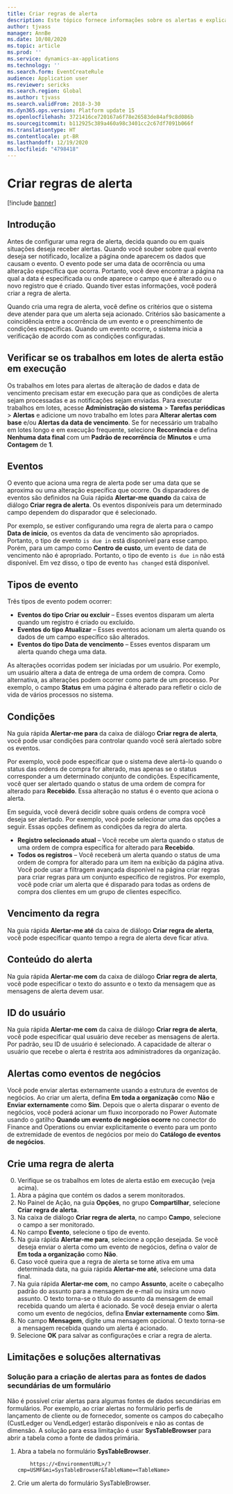 ```yaml
---
title: Criar regras de alerta
description: Este tópico fornece informações sobre os alertas e explica como criar uma regra de alerta para que você seja notificado sobre eventos, como uma data do evento ou uma alteração específica que ocorra.
author: tjvass
manager: AnnBe
ms.date: 10/08/2020
ms.topic: article
ms.prod: ''
ms.service: dynamics-ax-applications
ms.technology: ''
ms.search.form: EventCreateRule
audience: Application user
ms.reviewer: sericks
ms.search.region: Global
ms.author: tjvass
ms.search.validFrom: 2018-3-30
ms.dyn365.ops.version: Platform update 15
ms.openlocfilehash: 3721416ce720167a6f78e26583de84af9c8d086b
ms.sourcegitcommit: b112925c389a460a98c3401cc2c67df7091b066f
ms.translationtype: HT
ms.contentlocale: pt-BR
ms.lasthandoff: 12/19/2020
ms.locfileid: "4798418"
---
```

# <a name="create-alert-rules"></a>Criar regras de alerta

[!include [banner](../includes/banner.md)]

## <a name="getting-started"></a>Introdução

Antes de configurar uma regra de alerta, decida quando ou em quais situações deseja receber alertas. Quando você souber sobre qual evento deseja ser notificado, localize a página onde aparecem os dados que causam o evento. O evento pode ser uma data de ocorrência ou uma alteração específica que ocorra. Portanto, você deve encontrar a página na qual a data é especificada ou onde aparece o campo que é alterado ou o novo registro que é criado. Quando tiver estas informações, você poderá criar a regra de alerta.

Quando cria uma regra de alerta, você define os critérios que o sistema deve atender para que um alerta seja acionado. Critérios são basicamente a coincidência entre a ocorrência de um evento e o preenchimento de condições específicas. Quando um evento ocorre, o sistema inicia a verificação de acordo com as condições configuradas.

## <a name="ensure-the-alert-batch-jobs-are-running"></a>Verificar se os trabalhos em lotes de alerta estão em execução

Os trabalhos em lotes para alertas de alteração de dados e data de vencimento precisam estar em execução para que as condições de alerta sejam processadas e as notificações sejam enviadas. Para executar trabalhos em lotes, acesse **Administração do sistema** > **Tarefas periódicas** > **Alertas** e adicione um novo trabalho em lotes para **Alterar alertas com base** e/ou **Alertas da data de vencimento**. Se for necessário um trabalho em lotes longo e em execução frequente, selecione **Recorrência** e defina **Nenhuma data final** com um **Padrão de recorrência** de **Minutos** e uma **Contagem** de **1**.

## <a name="events"></a>Eventos

O evento que aciona uma regra de alerta pode ser uma data que se aproxima ou uma alteração específica que ocorre. Os disparadores de eventos são definidos na Guia rápida **Alertar-me quando** da caixa de diálogo **Criar regra de alerta**. Os eventos disponíveis para um determinado campo dependem do disparador que é selecionado.

Por exemplo, se estiver configurando uma regra de alerta para o campo **Data de início**, os eventos da data de vencimento são apropriados. Portanto, o tipo de evento `is due in` está disponível para esse campo. Porém, para um campo como **Centro de custo**, um evento de data de vencimento não é apropriado. Portanto, o tipo de evento `is due in` não está disponível. Em vez disso, o tipo de evento `has changed` está disponível.

## <a name="event-types"></a>Tipos de evento

Três tipos de evento podem ocorrer:

- **Eventos do tipo Criar ou excluir** – Esses eventos disparam um alerta quando um registro é criado ou excluído.
- **Eventos do tipo Atualizar** – Esses eventos acionam um alerta quando os dados de um campo específico são alterados.
- **Eventos do tipo Data de vencimento** – Esses eventos disparam um alerta quando chega uma data.
    
As alterações ocorridas podem ser iniciadas por um usuário. Por exemplo, um usuário altera a data de entrega de uma ordem de compra. Como alternativa, as alterações podem ocorrer como parte de um processo. Por exemplo, o campo **Status** em uma página é alterado para refletir o ciclo de vida de vários processos no sistema.

## <a name="conditions"></a>Condições

Na guia rápida **Alertar-me para** da caixa de diálogo **Criar regra de alerta**, você pode usar condições para controlar quando você será alertado sobre os eventos.

Por exemplo, você pode especificar que o sistema deve alertá-lo quando o status das ordens de compra for alterado, mas apenas se o status corresponder a um determinado conjunto de condições. Especificamente, você quer ser alertado quando o status de uma ordem de compra for alterado para **Recebido**. Essa alteração no status é o evento que aciona o alerta.

Em seguida, você deverá decidir sobre quais ordens de compra você deseja ser alertado. Por exemplo, você pode selecionar uma das opções a seguir. Essas opções definem as condições da regra do alerta.

- **Registro selecionado atual** – Você recebe um alerta quando o status de uma ordem de compra específica for alterado para **Recebido**.
- **Todos os registros** – Você receberá um alerta quando o status de uma ordem de compra for alterado para um item na exibição da página ativa. Você pode usar a filtragem avançada disponível na página criar regras para criar regras para um conjunto específico de registros. Por exemplo, você pode criar um alerta que é disparado para todas as ordens de compra dos clientes em um grupo de clientes específico.
    
## <a name="expiry-of-rule"></a>Vencimento da regra

Na guia rápida **Alertar-me até** da caixa de diálogo **Criar regra de alerta**, você pode especificar quanto tempo a regra de alerta deve ficar ativa.

## <a name="alert-contents"></a>Conteúdo do alerta

Na guia rápida **Alertar-me com** da caixa de diálogo **Criar regra de alerta**, você pode especificar o texto do assunto e o texto da mensagem que as mensagens de alerta devem usar.

## <a name="user-id"></a>ID do usuário

Na guia rápida **Alertar-me com** da caixa de diálogo **Criar regra de alerta**, você pode especificar qual usuário deve receber as mensagens de alerta. Por padrão, seu ID de usuário é selecionado. A capacidade de alterar o usuário que recebe o alerta é restrita aos administradores da organização.

## <a name="alerts-as-business-events"></a>Alertas como eventos de negócios

Você pode enviar alertas externamente usando a estrutura de eventos de negócios. Ao criar um alerta, defina **Em toda a organização** como **Não** e **Enviar externamente** como **Sim**. Depois que o alerta disparar o evento de negócios, você poderá acionar um fluxo incorporado no Power Automate usando o gatilho **Quando um evento de negócios ocorre** no conector do Finance and Operations ou enviar explicitamente o evento para um ponto de extremidade de eventos de negócios por meio do **Catálogo de eventos de negócios**.

## <a name="create-an-alert-rule"></a>Crie uma regra de alerta

0. Verifique se os trabalhos em lotes de alerta estão em execução (veja acima).
1. Abra a página que contém os dados a serem monitorados.
2. No Painel de Ação, na guia **Opções**, no grupo **Compartilhar**, selecione **Criar regra de alerta**.
3. Na caixa de diálogo **Criar regra de alerta**, no campo **Campo**, selecione o campo a ser monitorado.
4. No campo **Evento**, selecione o tipo de evento.
5. Na guia rápida **Alertar-me para**, selecione a opção desejada. Se você deseja enviar o alerta como um evento de negócios, defina o valor de **Em toda a organização** como **Não**.
6. Caso você queira que a regra de alerta se torne ativa em uma determinada data, na guia rápida **Alertar-me até**, selecione uma data final.
7. Na guia rápida **Alertar-me com**, no campo **Assunto**, aceite o cabeçalho padrão do assunto para a mensagem de e-mail ou insira um novo assunto. O texto torna-se o título do assunto da mensagem de email recebida quando um alerta é acionado. Se você deseja enviar o alerta como um evento de negócios, defina **Enviar externamente** como **Sim**.
8. No campo **Mensagem**, digite uma mensagem opcional. O texto torna-se a mensagem recebida quando um alerta é acionado.
9. Selecione **OK** para salvar as configurações e criar a regra de alerta.

## <a name="limitations-and-workarounds"></a>Limitações e soluções alternativas

### <a name="workaround-for-creating-alerts-for-the-secondary-data-sources-of-a-form"></a>Solução para a criação de alertas para as fontes de dados secundárias de um formulário
Não é possível criar alertas para algumas fontes de dados secundárias em formulários. Por exemplo, ao criar alertas no formulário perfis de lançamento de cliente ou de fornecedor, somente os campos do cabeçalho (CustLedger ou VendLedger) estarão disponíveis e não as contas de dimensão. A solução para essa limitação é usar **SysTableBrowser** para abrir a tabela como a fonte de dados primária. 
1. Abra a tabela no formulário **SysTableBrowser**.
    ```
        https://<EnvironmentURL>/?cmp=USMF&mi=SysTableBrowser&TableName=<TableName>
    ```
2. Crie um alerta do formulário SysTableBrowser.

